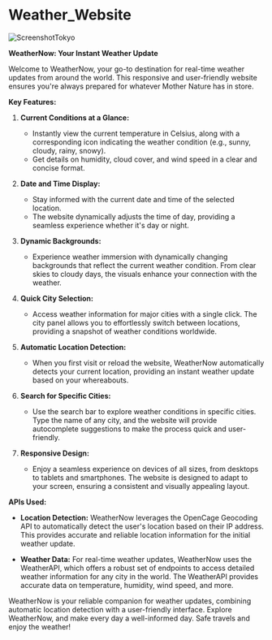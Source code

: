 # Weather_Website

![ScreenshotTokyo](https://github.com/Pratik2396/Weather_Website/assets/117265528/2fcc0c80-0aa6-41bf-8e00-1713977dc874)


**WeatherNow: Your Instant Weather Update**

Welcome to WeatherNow, your go-to destination for real-time weather updates from around the world. This responsive and user-friendly website ensures you're always prepared for whatever Mother Nature has in store.

**Key Features:**

1. **Current Conditions at a Glance:**
   - Instantly view the current temperature in Celsius, along with a corresponding icon indicating the weather condition (e.g., sunny, cloudy, rainy, snowy).
   - Get details on humidity, cloud cover, and wind speed in a clear and concise format.

2. **Date and Time Display:**
   - Stay informed with the current date and time of the selected location.
   - The website dynamically adjusts the time of day, providing a seamless experience whether it's day or night.

3. **Dynamic Backgrounds:**
   - Experience weather immersion with dynamically changing backgrounds that reflect the current weather condition. From clear skies to cloudy days, the visuals enhance your connection with the weather.

4. **Quick City Selection:**
   - Access weather information for major cities with a single click. The city panel allows you to effortlessly switch between locations, providing a snapshot of weather conditions worldwide.

5. **Automatic Location Detection:**
   - When you first visit or reload the website, WeatherNow automatically detects your current location, providing an instant weather update based on your whereabouts.

6. **Search for Specific Cities:**
   - Use the search bar to explore weather conditions in specific cities. Type the name of any city, and the website will provide autocomplete suggestions to make the process quick and user-friendly.

7. **Responsive Design:**
   - Enjoy a seamless experience on devices of all sizes, from desktops to tablets and smartphones. The website is designed to adapt to your screen, ensuring a consistent and visually appealing layout.

**APIs Used:**

- **Location Detection:** WeatherNow leverages the OpenCage Geocoding API to automatically detect the user's location based on their IP address. This provides accurate and reliable location information for the initial weather update.

- **Weather Data:** For real-time weather updates, WeatherNow uses the WeatherAPI, which offers a robust set of endpoints to access detailed weather information for any city in the world. The WeatherAPI provides accurate data on temperature, humidity, wind speed, and more.

WeatherNow is your reliable companion for weather updates, combining automatic location detection with a user-friendly interface. Explore WeatherNow, and make every day a well-informed day. Safe travels and enjoy the weather!
